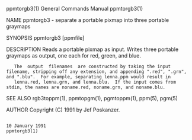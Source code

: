 ppmtorgb3(1)                                                                            General Commands Manual                                                                           ppmtorgb3(1)

NAME
       ppmtorgb3 - separate a portable pixmap into three portable graymaps

SYNOPSIS
       ppmtorgb3 [ppmfile]

DESCRIPTION
       Reads a portable pixmap as input.  Writes three portable graymaps as output, one each for red, green, and blue.

       The  output  filenames  are constructed by taking the input filename, stripping off any extension, and appending ".red", ".grn", and ".blu".  For example, separating lenna.ppm would result in
       lenna.red, lenna.grn, and lenna.blu.  If the input comes from stdin, the names are noname.red, noname.grn, and noname.blu.

SEE ALSO
       rgb3toppm(1), ppmtopgm(1), pgmtoppm(1), ppm(5), pgm(5)

AUTHOR
       Copyright (C) 1991 by Jef Poskanzer.

                                                                                            10 January 1991                                                                               ppmtorgb3(1)
